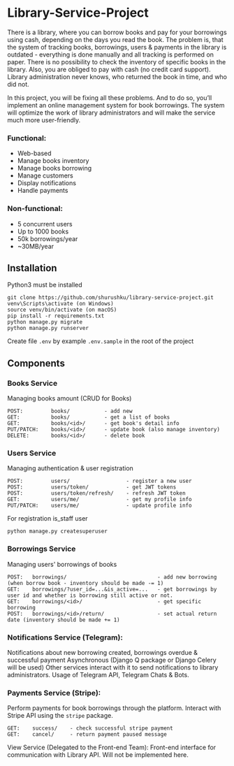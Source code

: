 # Library-Service-Project
There is a library, where you can borrow books and pay for your borrowings using cash, depending on the days you read the book.
The problem is, that the system of tracking books, borrowings, users & payments in the library is outdated - everything is done manually and all tracking is performed on paper. There is no possibility to check the inventory of specific books in the library. Also, you are obliged to pay with cash (no credit card support). Library administration never knows, who returned the book in time, and who did not.

In this project, you will be fixing all these problems. And to do so, you’ll implement an online management system for book borrowings. The system will optimize the work of library administrators and will make the service much more user-friendly.

### Functional:
* Web-based
* Manage books inventory
* Manage books borrowing
* Manage customers
* Display notifications
* Handle payments
### Non-functional:
* 5 concurrent users
* Up to 1000 books
* 50k borrowings/year
* ~30MB/year

## Installation
Python3 must be installed
```shell
git clone https://github.com/shurushku/library-service-project.git
venv\Scripts\activate (on Windows)
source venv/bin/activate (on macOS)
pip install -r requirements.txt
python manage.py migrate
python manage.py runserver
```
Create file ```.env``` by example ```.env.sample``` in the root of the project

## Components
### Books Service
Managing books amount (CRUD for Books)
```
POST:         books/           - add new 
GET:          books/           - get a list of books
GET:          books/<id>/      - get book's detail info 
PUT/PATCH:    books/<id>/      - update book (also manage inventory)
DELETE:       books/<id>/      - delete book
```
### Users Service
Managing authentication & user registration
```
POST:         users/                  - register a new user 
POST:         users/token/            - get JWT tokens 
POST:         users/token/refresh/    - refresh JWT token 
GET:          users/me/               - get my profile info 
PUT/PATCH:    users/me/               - update profile info 
```
For registration is_staff user
```shell
python manage.py createsuperuser
```
### Borrowings Service
Managing users' borrowings of books
```
POST:   borrowings/                             - add new borrowing (when borrow book - inventory should be made -= 1) 
GET:    borrowings/?user_id=...&is_active=...   - get borrowings by user id and whether is borrowing still active or not.
GET:    borrowings/<id>/                        - get specific borrowing 
POST: 	borrowings/<id>/return/                 - set actual return date (inventory should be made += 1)
```
### Notifications Service (Telegram):
Notifications about new borrowing created, borrowings overdue & successful payment
Asynchronous (Django Q package or Django Celery will be used)
Other services interact with it to send notifications to library administrators.
Usage of Telegram API, Telegram Chats & Bots.
### Payments Service (Stripe):
Perform payments for book borrowings through the platform.
Interact with Stripe API using the `stripe` package.
```
GET:    success/    - check successful stripe payment
GET:    cancel/     - return payment paused message 
```
View Service (Delegated to the Front-end Team):
Front-end interface for communication with Library API.
Will not be implemented here.
